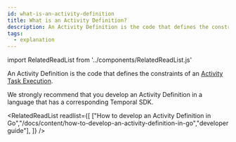 ```yaml
---
id: what-is-an-activity-definition
title: What is an Activity Definition?
description: An Activity Definition is the code that defines the constraints of an Activity Task Execution.
tags:
  - explanation
---
```


import RelatedReadList from '../components/RelatedReadList.js'

An Activity Definition is the code that defines the constraints of an [Activity Task Execution](/docs/content/what-is-an-activity-task-execution).

We strongly recommend that you develop an Activity Definition in a language that has a corresponding Temporal SDK.

<RelatedReadList
readlist={[
["How to develop an Activity Definition in Go","/docs/content/how-to-develop-an-activity-definition-in-go","developer guide"],
]}
/>

